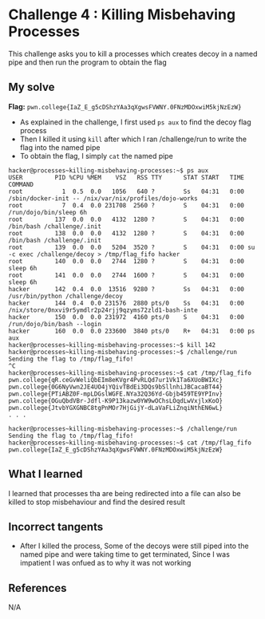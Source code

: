 # Challenge 4 : Killing Misbehaving Processes
This challenge asks you to kill a processes which creates decoy in a named pipe and then run the program to obtain the flag

## My solve
**Flag:** `pwn.college{IaZ_E_g5cDShzYAa3qXgwsFVWNY.0FNzMDOxwiM5kjNzEzW}`

- As explained in the challenge, I first used `ps aux` to find the decoy flag process
- Then I killed it using `kill` after which I ran /challenge/run to write the flag into the named pipe
- To obtain the flag, I simply `cat` the named pipe 
```
hacker@processes~killing-misbehaving-processes:~$ ps aux
USER         PID %CPU %MEM    VSZ   RSS TTY      STAT START   TIME COMMAND
root           1  0.5  0.0   1056   640 ?        Ss   04:31   0:00 /sbin/docker-init -- /nix/var/nix/profiles/dojo-works
root           7  0.4  0.0 231708  2560 ?        S    04:31   0:00 /run/dojo/bin/sleep 6h
root         137  0.0  0.0   4132  1280 ?        S    04:31   0:00 /bin/bash /challenge/.init
root         138  0.0  0.0   4132  1280 ?        S    04:31   0:00 /bin/bash /challenge/.init
root         139  0.0  0.0   5204  3520 ?        S    04:31   0:00 su -c exec /challenge/decoy > /tmp/flag_fifo hacker
root         140  0.0  0.0   2744  1280 ?        S    04:31   0:00 sleep 6h
root         141  0.0  0.0   2744  1600 ?        S    04:31   0:00 sleep 6h
hacker       142  0.4  0.0  13516  9280 ?        Ss   04:31   0:00 /usr/bin/python /challenge/decoy
hacker       144  0.4  0.0 231576  2880 pts/0    Ss   04:31   0:00 /nix/store/0nxvi9r5ymdlr2p24rjj9qzyms72zld1-bash-inte
hacker       150  0.0  0.0 231972  4160 pts/0    S    04:31   0:00 /run/dojo/bin/bash --login
hacker       160  0.0  0.0 233600  3840 pts/0    R+   04:31   0:00 ps aux
hacker@processes~killing-misbehaving-processes:~$ kill 142
hacker@processes~killing-misbehaving-processes:~$ /challenge/run
Sending the flag to /tmp/flag_fifo!
^C
hacker@processes~killing-misbehaving-processes:~$ cat /tmp/flag_fifo
pwn.college{qR.ceGvWeliQbEIm8eKVgr4PvRLQd7ur1Vk1Ta6XUoBWIXc}
pwn.college{0G6NyVwn2JE4UO4jYQivTBdEi3DQs9bSllnhiJBCacaBT44}
pwn.college{PTiABZ0F-mpLDGslWGFE.NYa32Q36Yd-Gbjb459TE9YPInv}
pwn.college{OGuQbdVBr-Jdfl-K9P13kazw0YW9wOChsLOqdLwVxjlxKoO}
pwn.college{JtvbYGXGNBC8tgPnMOr7HjGijY-dLaVaFLiZnqiNthEN6wL}
. . .

hacker@processes~killing-misbehaving-processes:~$ /challenge/run
Sending the flag to /tmp/flag_fifo!
hacker@processes~killing-misbehaving-processes:~$ cat /tmp/flag_fifo
pwn.college{IaZ_E_g5cDShzYAa3qXgwsFVWNY.0FNzMDOxwiM5kjNzEzW}
```

## What I learned 
I learned that processes tha are being redirected into a file can also be killed to stop misbehaviour and find the desired result

## Incorrect tangents 
- After I killed the process, Some of the decoys were still piped into the named pipe and were taking time to get terminated, Since I was impatient I was onfued as to why it was not working

## References 
N/A
